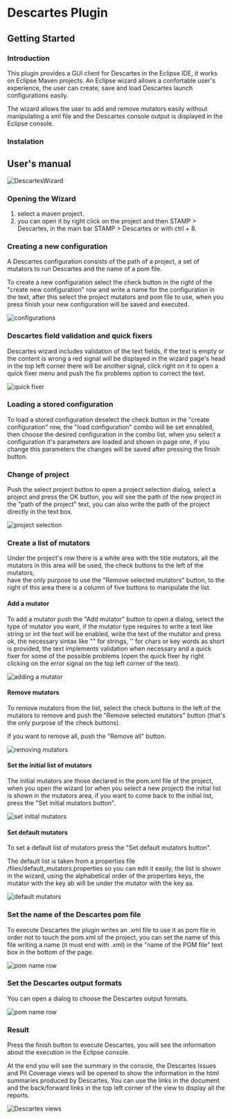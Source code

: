 # Descartes Plugin

## Getting Started

### Introduction

This plugin provides a GUI client for Descartes in the Eclipse IDE, it works on Eclipse Maven projects.
An Eclipse wizard allows a confortable user's experience, the user can create, save and load Descartes launch configurations easily.

The wizard allows the user to add and remove mutators easily without manipulating a xml file and the Descartes console output 
is displayed in the Eclipse console.

### Instalation

## User's manual

![DescartesWizard](images/DescartesWizard.png)

### Opening the Wizard

1. select a maven project.
2. you can open it by right click on the project and then STAMP > Descartes, in the main bar STAMP > Descartes or with ctrl + 8.

### Creating a new configuration

A Descartes configuration consists of the path of a project, a set of mutators to run Descartes and the name of a pom file.

To create a new configuration select the check button in the right of the "create new configuration" row and write a name for the configuration in the text,
after this select the project mutators and pom file to use, when you press finish your new configuration will be saved and executed.

![configurations](images/conf.png)

### Descartes field validation and quick fixers

Descartes wizard includes validation of the text fields, if the text is empty or the content is wrong a red signal will be displayed in the wizard page's head
in the top left corner there will be another signal, click right on it to open a quick fixer menu and push the fix problems option to correct the text.

![quick fixer](images/DescartesValidation.png) 

### Loading a stored configuration

To load a stored configuration deselect the check button in the "create configuration" row, the "load configuration" combo will be set ennabled,
then choose the desired configuration in the combo list, when you select a configuration it's parameters are loaded and shown in page one, if you change
this parameters the changes will be saved after pressing the finish button.

### Change of project

Push the select project button to open a project selection dialog, select a project and press the OK button, you will see the path of the new project
in the "path of the project" text, you can also write the path of the project directly in the text box.

![project selection](images/projectSelection.png)

### Create a list of mutators

Under the project's row there is a white area with the title mutators, all the mutators in this area will be used, the check buttons to the left of the mutators,  
have the only purpose to use the "Remove selected mutators" button, to the right of this area there is a column of five buttons to manipulate the list.

#### Add a mutator

To add a mutator push the "Add mutator" button to open a dialog, select the type of mutator you want,
if the mutator type requires to write a text like string or int the text will be enabled, write the text of the mutator
and press ok, the necessary sintax like "" for strings, '' for chars or key words as short is provided, the text implements
validation when necessary and a quick fixer for some of the possible problems (open the quick fixer by right
clicking on the error signal on the top left corner of the text).

![adding a mutator](images/add.png)

#### Remove mutators

To remove mutators from the list, select the check buttons in the left of the mutators to remove and push
the "Remove selected mutators" button (that's the only purpose of the check buttons).

If you want to remove all, push the "Remove all" button.

![removing mutators](images/remove.png)

#### Set the initial list of mutators

The initial mutators are those declared in the pom.xml file of the project, when you open the wizard (or when you select a new project)
the initial list is shown in the mutators area, if you want to come back to the initial list, press the "Set initial mutators button".

![set initial mutators](images/initial.png)

#### Set default mutators

To set a default list of mutators press the "Set default mutators button".

The default list is taken from a properties file  <path of the project>/files/default_mutators.properties
so you can edit it easily, the list is shown in the wizard, using the alphabetical order of the properties keys,
the mutator with the key ab will be under the mutator with the key aa. 

![default mutators](images/default.png)

### Set the name of the Descartes pom file

To execute Descartes the plugin writes an .xml file to use it as pom file in order not to touch the pom.xml of the project,
you can set the name of this file writing a name (it must end with .xml) in the "name of the POM file" text box in the bottom of the page.

![pom name row](images/pom.png)

### Set the Descartes output formats

You can open a dialog to choose the Descartes output formats.

![pom name row](images/OutputFormatsDescartes.png)

### Result

Press the finish button to execute Descartes, you will see the information about the execution in the Eclipse console.

At the end you will see the summary in the console, the Descartes Issues and Pit Coverage views will be opened to show the information in the html summaries produced by Descartes, 
You can use the links in the document and the back/forward links in the top left corner of the view to display all the reports.

![Descartes views](images/DescartesView.png)

